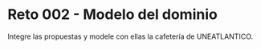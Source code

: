 # Reto 002 - Modelo del dominio

Integre las propuestas y modele con ellas la cafetería de UNEATLANTICO.